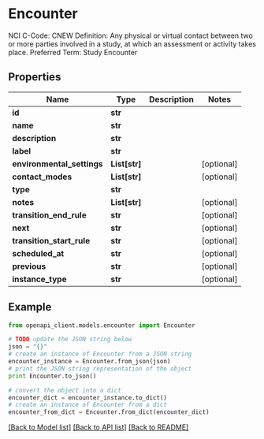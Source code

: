 # Encounter

NCI C-Code: CNEW Definition: Any physical or virtual contact between two or more parties involved in a study, at which an assessment or activity takes place. Preferred Term: Study Encounter

## Properties
Name | Type | Description | Notes
------------ | ------------- | ------------- | -------------
**id** | **str** |  | 
**name** | **str** |  | 
**description** | **str** |  | 
**label** | **str** |  | 
**environmental_settings** | **List[str]** |  | [optional] 
**contact_modes** | **List[str]** |  | [optional] 
**type** | **str** |  | 
**notes** | **List[str]** |  | [optional] 
**transition_end_rule** | **str** |  | [optional] 
**next** | **str** |  | [optional] 
**transition_start_rule** | **str** |  | [optional] 
**scheduled_at** | **str** |  | [optional] 
**previous** | **str** |  | [optional] 
**instance_type** | **str** |  | [optional] 

## Example

```python
from openapi_client.models.encounter import Encounter

# TODO update the JSON string below
json = "{}"
# create an instance of Encounter from a JSON string
encounter_instance = Encounter.from_json(json)
# print the JSON string representation of the object
print Encounter.to_json()

# convert the object into a dict
encounter_dict = encounter_instance.to_dict()
# create an instance of Encounter from a dict
encounter_from_dict = Encounter.from_dict(encounter_dict)
```
[[Back to Model list]](../README.md#documentation-for-models) [[Back to API list]](../README.md#documentation-for-api-endpoints) [[Back to README]](../README.md)


